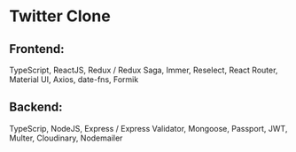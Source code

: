 # Twitter Clone

## Frontend: 

TypeScript, ReactJS, Redux / Redux Saga, Immer, Reselect, React Router, Material UI, Axios, date-fns, Formik

## Backend:
 TypeScrip, NodeJS, Express / Express Validator, Mongoose, Passport, JWT, Multer, Cloudinary, Nodemailer